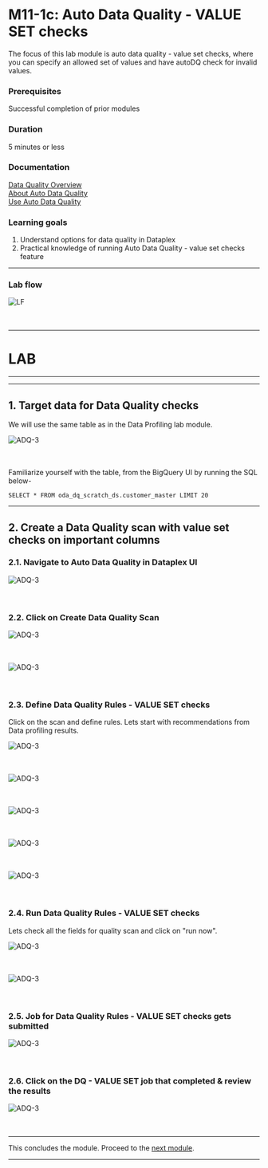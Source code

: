 
# M11-1c: Auto Data Quality - VALUE SET checks

The focus of this lab module is auto data quality - value set checks, where you can specify an allowed set of values and have autoDQ check for invalid values.

### Prerequisites

Successful completion of prior modules

### Duration

5 minutes or less

### Documentation 

[Data Quality Overview](https://cloud.google.com/dataplex/docs/data-quality-overview)<br>
[About Auto Data Quality](https://cloud.google.com/dataplex/docs/auto-data-quality-overview)<br>
[Use Auto Data Quality](https://cloud.google.com/dataplex/docs/use-auto-data-quality)<br>


### Learning goals

1. Understand options for data quality in Dataplex
2. Practical knowledge of running Auto Data Quality - value set checks feature

<hr>

### Lab flow

![LF](../01-images/m11-1c-landing-flow.png)   
<br><br>

<hr>

# LAB

<hr>
<hr>

## 1. Target data for Data Quality checks

We will use the same table as in the Data Profiling lab module.

![ADQ-3](../01-images/module-10-1-04.png)   
<br><br>

Familiarize yourself with the table, from the BigQuery UI by running the SQL below-

```
SELECT * FROM oda_dq_scratch_ds.customer_master LIMIT 20

```

<hr>

## 2. Create a Data Quality scan with value set checks on important columns

### 2.1. Navigate to Auto Data Quality in Dataplex UI

![ADQ-3](../01-images/module-11-1-11.png)   
<br><br>

### 2.2. Click on Create Data Quality Scan

![ADQ-3](../01-images/module-11-1c-00.png)   
<br><br>

![ADQ-3](../01-images/module-11-1c-01.png)   
<br><br>

### 2.3. Define Data Quality Rules - VALUE SET checks

Click on the scan and define rules. Lets start with recommendations from Data profiling results.

![ADQ-3](../01-images/module-11-1c-02.png)   
<br><br>

![ADQ-3](../01-images/module-11-1c-03.png)   
<br><br>

![ADQ-3](../01-images/module-11-1c-04.png)   
<br><br>

![ADQ-3](../01-images/module-11-1c-05.png)   
<br><br>

![ADQ-3](../01-images/module-11-1c-06.png)   
<br><br>


### 2.4. Run Data Quality Rules - VALUE SET checks

Lets check all the fields for quality scan and click on "run now".

![ADQ-3](../01-images/module-11-1c-10.png)   
<br><br>


![ADQ-3](../01-images/module-11-1c-07.png)   
<br><br>

### 2.5. Job for Data Quality Rules - VALUE SET checks gets submitted

![ADQ-3](../01-images/module-11-1c-08.png)   
<br><br>

### 2.6. Click on the DQ - VALUE SET job that completed & review the results

![ADQ-3](../01-images/module-11-1c-09.png)   
<br><br>

<hr>

This concludes the module. Proceed to the [next module](module-11-1d-auto-dq-duplicates.md).

<hr>




